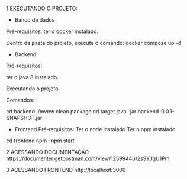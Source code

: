 1 EXECUTANDO O PROJETO:

- Banco de dados

Pré-requisitos:
ter o docker instalado.

Dentro da pasta do projeto, execute o comando:
docker compose up -d

- Backend

Pré-requisitos:

ter o java 8 instalado.

Executando o projeto

Comandos:

cd backend
./mvnw clean package
cd target
java -jar backend-0.0.1-SNAPSHOT.jar

- Frontend
  Pré-requisitos:
  Ter o node instalado
  Ter o npm instalado

cd frontend
npm i
npm start

2 ACESSANDO DOCUMENTAÇÃO
https://documenter.getpostman.com/view/12599446/2s9YJgU1Pm

3 ACESSANDO FRONTEND
http://localhost:3000
